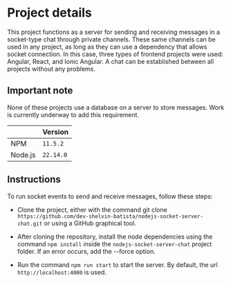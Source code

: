 # Project details

This project functions as a server for sending and receiving messages in a socket-type chat through private channels. These same channels can be used in any project, as long as they can use a dependency that allows socket connection. In this case, three types of frontend projects were used: Angular, React, and Ionic Angular. A chat can be established between all projects without any problems.

## Important note

None of these projects use a database on a server to store messages. Work is currently underway to add this requirement.


|                |Version							|
|----------------|-------------------------------|
|NPM          |`11.5.2`            |
|Node.js          |`22.14.0`|

## Instructions

To run socket events to send and receive messages, follow these steps:

- Clone the project, either with the command git clone `https://github.com/dev-shelvin-batista/nodejs-socket-server-chat.git` or using a GitHub graphical tool.

- After cloning the repository, install the node dependencies using the command `npm install` inside the `nodejs-socket-server-chat` project folder. If an error occurs, add the --force option.

- Run the command `npm run start` to start the server. By default, the url `http://localhost:4000` is used.